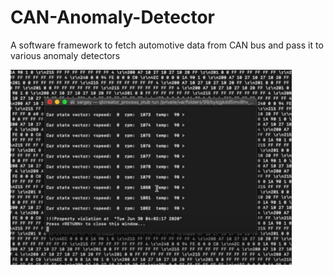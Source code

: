 # CAN-Anomaly-Detector
A software framework to fetch automotive data from CAN bus and pass it to various anomaly detectors

<img src="ano.png" alt="Test anomaly detection based on an STL rule" width="450"/>

